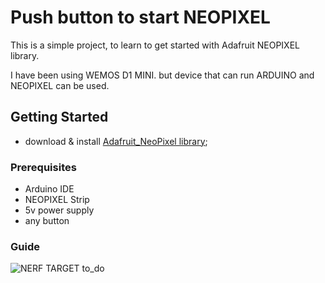 # Push button to start NEOPIXEL

This is a simple project, to learn to get started with Adafruit NEOPIXEL library.

I have been using WEMOS D1 MINI.
but device that can run ARDUINO and NEOPIXEL can be used.

## Getting Started

- download & install  [Adafruit_NeoPixel library](https://learn.adafruit.com/adafruit-neopixel-uberguide/arduino-library-installation);

### Prerequisites

- Arduino IDE
- NEOPIXEL Strip
- 5v power supply
- any button

### Guide

![NERF TARGET](https://media.giphy.com/media/wKAdsaOZwRIkbBNq6x/giphy.gif)
to_do